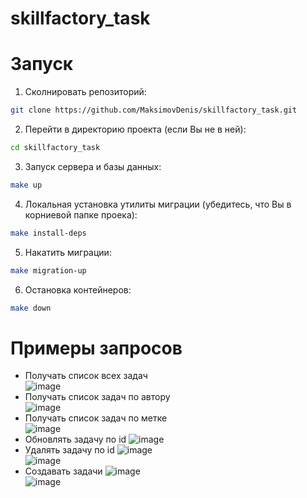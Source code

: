 # skillfactory_task

# Запуск  

1. Сколнировать репозиторий:
```bash   
git clone https://github.com/MaksimovDenis/skillfactory_task.git
```

2. Перейти в директорию проекта (если Вы не в ней):  
```bash    
cd skillfactory_task 
```

3. Запуск сервера и базы данных:  
```bash      
make up 
```

4. Локальная установка утилиты миграции (убедитесь, что Вы в корниевой папке проека):    
```bash      
make install-deps 
```

5. Накатить миграции:  
```bash      
make migration-up
```  

6. Остановка контейнеров:  
```bash      
make down
```  

# Примеры запросов  

 - Получать список всех задач  
 ![image](https://github.com/MaksimovDenis/vk_restAPI/assets/44647373/d2b88593-6dec-4fea-93f3-6ca89df895ad)  
 - Получать список задач по автору  
 ![image](https://github.com/MaksimovDenis/vk_restAPI/assets/44647373/27a14a5c-2867-4d38-a5d9-5fa1c87a80ed)  
 - Получать список задач по метке  
 ![image](https://github.com/MaksimovDenis/vk_restAPI/assets/44647373/c94d9d91-ed13-48a0-8fbc-6af39696491d)  
 - Обновлять задачу по id
 ![image](https://github.com/MaksimovDenis/vk_restAPI/assets/44647373/03d76568-81f9-4a8a-a7bf-a5d053f9c3d4)  
 - Удалять задачу по id
 ![image](https://github.com/MaksimovDenis/vk_restAPI/assets/44647373/423e53ca-1420-45cc-9be1-769fa5a20a60)  
 ![image](https://github.com/MaksimovDenis/vk_restAPI/assets/44647373/2448f42b-b1ac-44fc-b0f9-30a2cd2c6ce1)  
  - Создавать задачи
 ![image](https://github.com/MaksimovDenis/vk_restAPI/assets/44647373/012307fa-f6c7-4177-a0ad-223e420a5349)  
 ![image](https://github.com/MaksimovDenis/vk_restAPI/assets/44647373/a66ee3f6-6750-4c35-9d44-1b2e9122fd8a)  